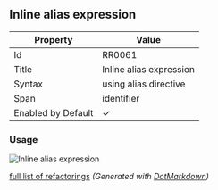 ## Inline alias expression

| Property           | Value                   |
| ------------------ | ----------------------- |
| Id                 | RR0061                  |
| Title              | Inline alias expression |
| Syntax             | using alias directive   |
| Span               | identifier              |
| Enabled by Default | &#x2713;                |

### Usage

![Inline alias expression](../../images/refactorings/InlineAliasExpression.png)

[full list of refactorings](Refactorings.md)
*\(Generated with [DotMarkdown](http://github.com/JosefPihrt/DotMarkdown)\)*